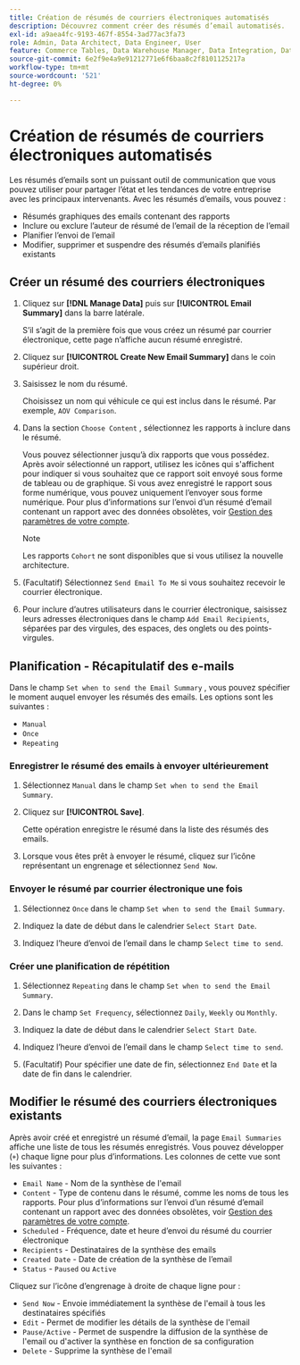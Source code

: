 ```yaml
---
title: Création de résumés de courriers électroniques automatisés
description: Découvrez comment créer des résumés d’email automatisés.
exl-id: a9aea4fc-9193-467f-8554-3ad77ac3fa73
role: Admin, Data Architect, Data Engineer, User
feature: Commerce Tables, Data Warehouse Manager, Data Integration, Data Import/Export
source-git-commit: 6e2f9e4a9e91212771e6f6baa8c2f8101125217a
workflow-type: tm+mt
source-wordcount: '521'
ht-degree: 0%

---
```


# Création de résumés de courriers électroniques automatisés

Les résumés d’emails sont un puissant outil de communication que vous pouvez utiliser pour partager l’état et les tendances de votre entreprise avec les principaux intervenants. Avec les résumés d’emails, vous pouvez :

* Résumés graphiques des emails contenant des rapports
* Inclure ou exclure l’auteur de résumé de l’email de la réception de l’email
* Planifier l’envoi de l’email
* Modifier, supprimer et suspendre des résumés d’emails planifiés existants

## Créer un résumé des courriers électroniques

1. Cliquez sur **[!DNL Manage Data]** puis sur **[!UICONTROL Email Summary]** dans la barre latérale.

   S’il s’agit de la première fois que vous créez un résumé par courrier électronique, cette page n’affiche aucun résumé enregistré.

1. Cliquez sur **[!UICONTROL Create New Email Summary]** dans le coin supérieur droit.

1. Saisissez le nom du résumé.

   Choisissez un nom qui véhicule ce qui est inclus dans le résumé. Par exemple, `AOV Comparison`.

1. Dans la section `Choose Content` , sélectionnez les rapports à inclure dans le résumé.

   Vous pouvez sélectionner jusqu’à dix rapports que vous possédez. Après avoir sélectionné un rapport, utilisez les icônes qui s&#39;affichent pour indiquer si vous souhaitez que ce rapport soit envoyé sous forme de tableau ou de graphique. Si vous avez enregistré le rapport sous forme numérique, vous pouvez uniquement l’envoyer sous forme numérique. Pour plus d’informations sur l’envoi d’un résumé d’email contenant un rapport avec des données obsolètes, voir [Gestion des paramètres de votre compte](../../administrator/account-management/managing-account-settings.md).

   >[!NOTE]
   >
   >Les rapports `Cohort` ne sont disponibles que si vous utilisez la nouvelle architecture.

1. (Facultatif) Sélectionnez `Send Email To Me` si vous souhaitez recevoir le courrier électronique.

1. Pour inclure d’autres utilisateurs dans le courrier électronique, saisissez leurs adresses électroniques dans le champ `Add Email Recipients`, séparées par des virgules, des espaces, des onglets ou des points-virgules.

## Planification - Récapitulatif des e-mails

Dans le champ `Set when to send the Email Summary` , vous pouvez spécifier le moment auquel envoyer les résumés des emails. Les options sont les suivantes :

* `Manual`
* `Once`
* `Repeating`

### Enregistrer le résumé des emails à envoyer ultérieurement

1. Sélectionnez `Manual` dans le champ `Set when to send the Email Summary`.

1. Cliquez sur **[!UICONTROL Save]**.

   Cette opération enregistre le résumé dans la liste des résumés des emails.

1. Lorsque vous êtes prêt à envoyer le résumé, cliquez sur l’icône représentant un engrenage et sélectionnez `Send Now`.

### Envoyer le résumé par courrier électronique une fois

1. Sélectionnez `Once` dans le champ `Set when to send the Email Summary`.

1. Indiquez la date de début dans le calendrier `Select Start Date`.

1. Indiquez l’heure d’envoi de l’email dans le champ `Select time to send`.

### Créer une planification de répétition

1. Sélectionnez `Repeating` dans le champ `Set when to send the Email Summary`.

1. Dans le champ `Set Frequency`, sélectionnez `Daily`, `Weekly` ou `Monthly`.

1. Indiquez la date de début dans le calendrier `Select Start Date`.

1. Indiquez l’heure d’envoi de l’email dans le champ `Select time to send`.

1. (Facultatif) Pour spécifier une date de fin, sélectionnez `End Date` et la date de fin dans le calendrier.

## Modifier le résumé des courriers électroniques existants

Après avoir créé et enregistré un résumé d’email, la page `Email Summaries` affiche une liste de tous les résumés enregistrés. Vous pouvez développer (`+`) chaque ligne pour plus d’informations. Les colonnes de cette vue sont les suivantes :

* `Email Name` - Nom de la synthèse de l&#39;email
* `Content` - Type de contenu dans le résumé, comme les noms de tous les rapports. Pour plus d’informations sur l’envoi d’un résumé d’email contenant un rapport avec des données obsolètes, voir [Gestion des paramètres de votre compte](../../administrator/account-management/managing-account-settings.md).
* `Scheduled` - Fréquence, date et heure d’envoi du résumé du courrier électronique
* `Recipients` - Destinataires de la synthèse des emails
* `Created Date` - Date de création de la synthèse de l’email
* `Status` - `Paused` ou `Active`

Cliquez sur l’icône d’engrenage à droite de chaque ligne pour :

* `Send Now` - Envoie immédiatement la synthèse de l&#39;email à tous les destinataires spécifiés
* `Edit` - Permet de modifier les détails de la synthèse de l&#39;email
* `Pause/Active` - Permet de suspendre la diffusion de la synthèse de l&#39;email ou d&#39;activer la synthèse en fonction de sa configuration
* `Delete` - Supprime la synthèse de l&#39;email
